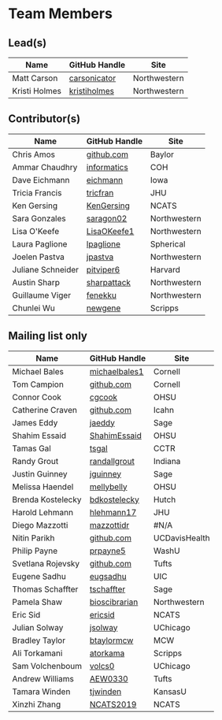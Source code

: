 # Team Members

## Lead(s)
Name | GitHub Handle | Site
-- | -- | --
Matt Carson | [carsonicator](https://github.com/carsonicator) | Northwestern
Kristi Holmes | [kristiholmes](http://github.com/kristiholmes) | Northwestern

## Contributor(s)
Name | GitHub Handle | Site
-- | -- | --
Chris Amos | [github.com](http://github.com) | Baylor
Ammar Chaudhry | [informatics](https://github.com/achaudhry615/informatics) | COH
Dave Eichmann | [eichmann](http://github.com/eichmann) | Iowa
Tricia Francis | [tricfran](http://github.com/tricfran) | JHU
Ken Gersing | [KenGersing](https://github.com/KenGersing) | NCATS
Sara Gonzales | [saragon02](https://github.com/saragon02) | Northwestern
Lisa O'Keefe | [LisaOKeefe1](https://github.com/LisaOKeefe1) | Northwestern
Laura Paglione | [lpaglione](https://github.com/lpaglione) | Spherical
Joelen Pastva | [jpastva](https://github.com/jpastva) | Northwestern
Juliane Schneider | [pitviper6](http://github.com/pitviper6) | Harvard
Austin Sharp | [sharpattack](https://github.com/sharpattack) | Northwestern
Guillaume Viger | [fenekku](https://github.com/fenekku) | Northwestern
Chunlei Wu | [newgene](https://github.com/newgene) | Scripps

## Mailing list only
Name | GitHub Handle | Site
-- | -- | --
Michael Bales | [michaelbales1](http://github.com/michaelbales1) | Cornell
Tom Campion | [github.com](http://github.com) | Cornell
Connor Cook | [cgcook](https://github.com/cgcook) | OHSU
Catherine  Craven | [github.com](http://github.com) | Icahn
James Eddy | [jaeddy](https://github.com/jaeddy) | Sage
Shahim Essaid | [ShahimEssaid](http://github.com/ShahimEssaid) | OHSU
Tamas Gal | [tsgal](https://github.com/tsgal) | CCTR
Randy Grout | [randallgrout](https://github.com/randallgrout) | Indiana
Justin Guinney | [jguinney](http://github.com/jguinney) | Sage
Melissa Haendel | [mellybelly](http://github.com/mellybelly) | OHSU
Brenda Kostelecky | [bdkostelecky](http://github.com/bdkostelecky) | Hutch
Harold Lehmann | [hlehmann17](https://github.com/hlehmann17) | JHU
Diego Mazzotti | [mazzottidr](https://github.com/mazzottidr) | #N/A
Nitin Parikh | [github.com](http://github.com) | UCDavisHealth
Philip Payne | [prpayne5](http://github.com/prpayne5) | WashU
Svetlana Rojevsky | [github.com](http://github.com) | Tufts
Eugene Sadhu | [eugsadhu](https://github.com/eugsadhu) | UIC
Thomas Schaffter | [tschaffter](https://github.com/tschaffter) | Sage
Pamela Shaw | [bioscibrarian](https://github.com/bioscibrarian) | Northwestern
Eric Sid | [ericsid](https://github.com/ericsid) | NCATS
Julian Solway | [jsolway](http://github.com/jsolway) | UChicago
Bradley Taylor | [btaylormcw](https://github.com/btaylormcw) | MCW
Ali Torkamani | [atorkama](https://github.com/atorkama) | Scripps
Sam Volchenboum | [volcs0](https://github.com/volcs0) | UChicago
Andrew Williams | [AEW0330](http://github.com/AEW0330) | Tufts
Tamara Winden | [tjwinden](http://github.com/tjwinden) | KansasU
Xinzhi Zhang | [NCATS2019](https://github.com/NCATS2019) | NCATS

